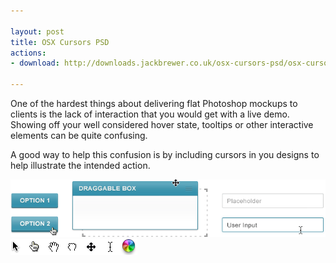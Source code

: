 ```yaml
---

layout: post
title: OSX Cursors PSD
actions:
- download: http://downloads.jackbrewer.co.uk/osx-cursors-psd/osx-cursors.zip

---
```


One of the hardest things about delivering flat Photoshop mockups to clients is the lack of interaction that you would get with a live demo. Showing off your well considered hover state, tooltips or other interactive elements can be quite confusing.

A good way to help this confusion is by including cursors in you designs to help illustrate the intended action.

![Cursor Interactions](/assets/osx-cursors-psd/images/cursor-interactions.png)
![Cursors](/assets/osx-cursors-psd/images/cursors.png)